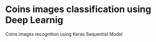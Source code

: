 # Coins images classification using Deep Learnig
Coins images recognition using Keras Sequential Model


